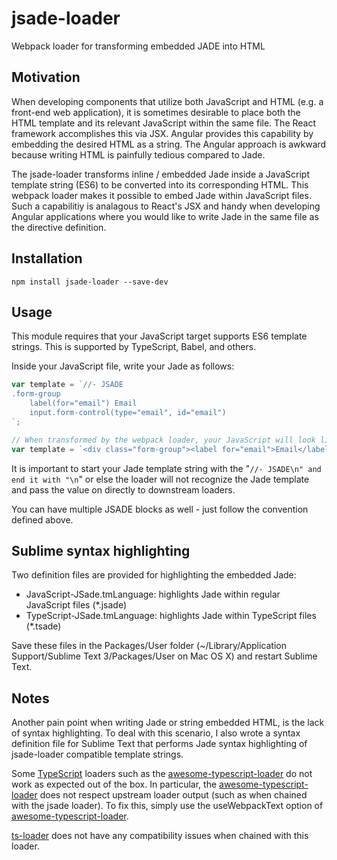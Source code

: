 # jsade-loader
Webpack loader for transforming embedded JADE into HTML

## Motivation
When developing components that utilize both JavaScript and HTML (e.g. a front-end web application), it is sometimes desirable to place both the HTML template and its relevant JavaScript within the same file. The React framework accomplishes this via JSX. Angular provides this capability by embedding the desired HTML as a string. The Angular approach is awkward because writing HTML is painfully tedious compared to Jade.

The jsade-loader transforms inline / embedded Jade inside a JavaScript template string (ES6) to be converted into its corresponding HTML. This webpack loader makes it possible to embed Jade within JavaScript files. Such a capabilitiy is analagous to React's JSX and handy when developing Angular applications where you would like to write Jade in the same file as the directive definition.

## Installation

` npm install jsade-loader --save-dev `

## Usage

This module requires that your JavaScript target supports ES6 template strings. This is supported by TypeScript, Babel, and others.

Inside your JavaScript file, write your Jade as follows:

``` javascript
var template = `//- JSADE
.form-group
	label(for="email") Email
	input.form-control(type="email", id="email")
`;

// When transformed by the webpack loader, your JavaScript will look like:
var template = `<div class="form-group"><label for="email">Email</label><input type="email" id="email" class="form-control"></div>`;
```

It is important to start your Jade template string with the "`//- JSADE\n" and end it with "\n`" or else the loader will not recognize the Jade template and pass the value on directly to downstream loaders.

You can have multiple JSADE blocks as well - just follow the convention defined above.

## Sublime syntax highlighting
Two definition files are provided for highlighting the embedded Jade:
- JavaScript-JSade.tmLanguage: highlights Jade within regular JavaScript files (*.jsade)
- TypeScript-JSade.tmLanguage: highlights Jade within TypeScript files (*.tsade)

Save these files in the Packages/User folder (~/Library/Application Support/Sublime Text 3/Packages/User on Mac OS X) and restart Sublime Text.

## Notes
Another pain point when writing Jade or string embedded HTML, is the lack of syntax highlighting. To deal with this scenario, I also wrote a syntax definition file for Sublime Text that performs Jade syntax highlighting of jsade-loader compatible template strings.

Some [TypeScript](http://www.typescriptlang.org/) loaders such as the [awesome-typescript-loader](https://github.com/s-panferov/awesome-typescript-loader) do not work as expected out of the box. In particular, the [awesome-typescript-loader](https://github.com/s-panferov/awesome-typescript-loader) does not respect upstream loader output (such as when chained with the jsade loader). To fix this, simply use the useWebpackText option of [awesome-typescript-loader](https://github.com/s-panferov/awesome-typescript-loader).

[ts-loader](https://github.com/TypeStrong/ts-loader) does not have any compatibility issues when chained with this loader.